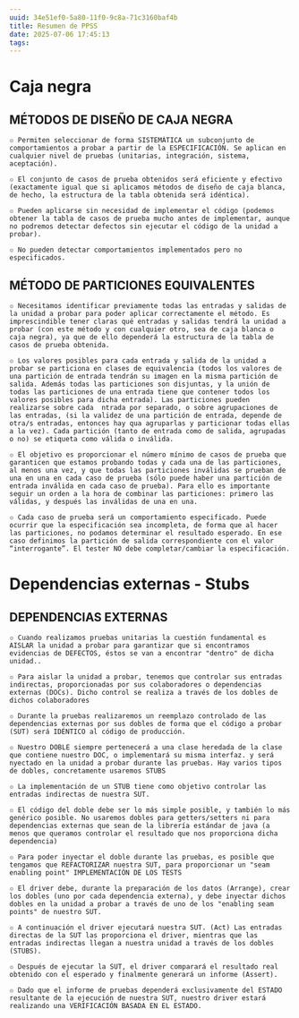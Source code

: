 ```yaml
---
uuid: 34e51ef0-5a80-11f0-9c8a-71c3160baf4b
title: Resumen de PPSS
date: 2025-07-06 17:45:13
tags:
---
```



# Caja negra

## MÉTODOS DE DISEÑO DE CAJA NEGRA
    ๏ Permiten seleccionar de forma SISTEMÁTICA un subconjunto de comportamientos a probar a partir de la ESPECIFICACIÓN. Se aplican en cualquier nivel de pruebas (unitarias, integración, sistema, aceptación).
    
    ๏ El conjunto de casos de prueba obtenidos será eficiente y efectivo (exactamente igual que si aplicamos métodos de diseño de caja blanca, de hecho, la estructura de la tabla obtenida será idéntica).
    
    ๏ Pueden aplicarse sin necesidad de implementar el código (podemos obtener la tabla de casos de prueba mucho antes de implementar, aunque no podremos detectar defectos sin ejecutar el código de la unidad a probar).
    
    ๏ No pueden detectar comportamientos implementados pero no especificados. 
## MÉTODO DE PARTICIONES EQUIVALENTES
    ๏ Necesitamos identificar previamente todas las entradas y salidas de la unidad a probar para poder aplicar correctamente el método. Es imprescindible tener claras qué entradas y salidas tendrá la unidad a probar (con este método y con cualquier otro, sea de caja blanca o caja negra), ya que de ello dependerá la estructura de la tabla de casos de prueba obtenida.
    
    ๏ Los valores posibles para cada entrada y salida de la unidad a probar se particiona en clases de equivalencia (todos los valores de una partición de entrada tendrán su imagen en la misma partición de salida. Además todas las particiones son disjuntas, y la unión de todas las particiones de una entrada tiene que contener todos los valores posibles para dicha entrada). Las particiones pueden realizarse sobre cada  ntrada por separado, o sobre agrupaciones de las entradas, (si la validez de una partición de entrada, depende de otra/s entradas, entonces hay qua agruparlas y particionar todas ellas a la vez). Cada partición (tanto de entrada como de salida, agrupadas o no) se etiqueta como válida o inválida.
    
    ๏ El objetivo es proporcionar el número mínimo de casos de prueba que garanticen que estamos probando todas y cada una de las particiones, al menos una vez, y que todas las particiones inválidas se prueban de una en una en cada caso de prueba (sólo puede haber una partición de entrada inválida en cada caso de prueba). Para ello es importante seguir un orden a la hora de combinar las particiones: primero las válidas, y después las inválidas de una en una.
    
    ๏ Cada caso de prueba será un comportamiento especificado. Puede ocurrir que la especificación sea incompleta, de forma que al hacer las particiones, no podamos determinar el resultado esperado. En ese caso definimos la partición de salida correspondiente con el valor “interrogante”. El tester NO debe completar/cambiar la especificación.

# Dependencias externas - Stubs

## DEPENDENCIAS EXTERNAS
    ๏ Cuando realizamos pruebas unitarias la cuestión fundamental es AISLAR la unidad a probar para garantizar que si encontramos evidencias de DEFECTOS, éstos se van a encontrar "dentro" de dicha unidad..
    
    ๏ Para aislar la unidad a probar, tenemos que controlar sus entradas indirectas, proporcionadas por sus colaboradores o dependencias externas (DOCs). Dicho control se realiza a través de los dobles de dichos colaboradores
    
    ๏ Durante la pruebas realizaremos un reemplazo controlado de las dependencias externas por sus dobles de forma que el código a probar (SUT) será IDÉNTICO al código de producción.
    
    ๏ Nuestro DOBLE siempre pertenecerá a una clase heredada de la clase que contiene nuestro DOC, o implementará su misma interfaz. y será  nyectado en la unidad a probar durante las pruebas. Hay varios tipos de dobles, concretamente usaremos STUBS 
    
    ๏ La implementación de un STUB tiene como objetivo controlar las entradas indirectas de nuestra SUT.

    ๏ El código del doble debe ser lo más simple posible, y también lo más genérico posible. No usaremos dobles para getters/setters ni para dependencias externas que sean de la librería estándar de java (a menos que queramos controlar el resultado que nos proporciona dicha dependencia)
    
    ๏ Para poder inyectar el doble durante las pruebas, es posible que tengamos que REFACTORIZAR nuestra SUT, para proporcionar un "seam enabling point" IMPLEMENTACIÓN DE LOS TESTS
    
    ๏ El driver debe, durante la preparación de los datos (Arrange), crear los dobles (uno por cada dependencia externa), y debe inyectar dichos dobles en la unidad a probar a través de uno de los "enabling seam points" de nuestro SUT.
    
    ๏ A continuación el driver ejecutará nuestra SUT. (Act) Las entradas directas de la SUT las proporciona el driver, mientras que las entradas indirectas llegan a nuestra unidad a través de los dobles (STUBS).

    ๏ Después de ejecutar la SUT, el driver comparará el resultado real obtenido con el esperado y finalmente generará un informe (Assert).
    
    ๏ Dado que el informe de pruebas dependerá exclusivamente del ESTADO resultante de la ejecución de nuestra SUT, nuestro driver estará realizando una VERIFICACIÓN BASADA EN EL ESTADO.